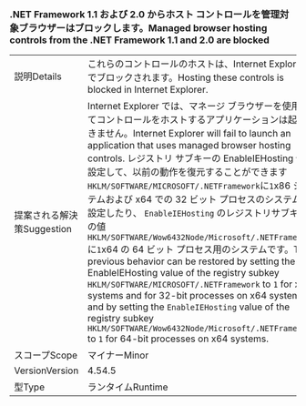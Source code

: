 ### <a name="managed-browser-hosting-controls-from-the-net-framework-11-and-20-are-blocked"></a><span data-ttu-id="f8bb7-101">.NET Framework 1.1 および 2.0 からホスト コントロールを管理対象ブラウザーはブロックします。</span><span class="sxs-lookup"><span data-stu-id="f8bb7-101">Managed browser hosting controls from the .NET Framework 1.1 and 2.0 are blocked</span></span>

|   |   |
|---|---|
|<span data-ttu-id="f8bb7-102">説明</span><span class="sxs-lookup"><span data-stu-id="f8bb7-102">Details</span></span>|<span data-ttu-id="f8bb7-103">これらのコントロールのホストは、Internet Explorer でブロックされます。</span><span class="sxs-lookup"><span data-stu-id="f8bb7-103">Hosting these controls is blocked in Internet Explorer.</span></span>|
|<span data-ttu-id="f8bb7-104">提案される解決策</span><span class="sxs-lookup"><span data-stu-id="f8bb7-104">Suggestion</span></span>|<span data-ttu-id="f8bb7-105">Internet Explorer では、マネージ ブラウザーを使用してコントロールをホストするアプリケーションは起動できません。</span><span class="sxs-lookup"><span data-stu-id="f8bb7-105">Internet Explorer will fail to launch an application that uses managed browser hosting controls.</span></span> <span data-ttu-id="f8bb7-106">レジストリ サブキーの EnableIEHosting 値を設定して、以前の動作を復元することができます<code>HKLM/SOFTWARE/MICROSOFT/.NETFramework</code>に<code>1</code>x86 システムおよび x64 での 32 ビット プロセスのシステムを設定したり、 <code>EnableIEHosting</code> のレジストリサブキーの値<code>HKLM/SOFTWARE/Wow6432Node/Microsoft/.NETFramework</code>に<code>1</code>x64 の 64 ビット プロセス用のシステムです。</span><span class="sxs-lookup"><span data-stu-id="f8bb7-106">The previous behavior can be restored by setting the EnableIEHosting value of the registry subkey <code>HKLM/SOFTWARE/MICROSOFT/.NETFramework</code> to <code>1</code> for x86 systems and for 32-bit processes on x64 systems, and by setting the <code>EnableIEHosting</code> value of the registry subkey <code>HKLM/SOFTWARE/Wow6432Node/Microsoft/.NETFramework</code> to <code>1</code> for 64-bit processes on x64 systems.</span></span>|
|<span data-ttu-id="f8bb7-107">スコープ</span><span class="sxs-lookup"><span data-stu-id="f8bb7-107">Scope</span></span>|<span data-ttu-id="f8bb7-108">マイナー</span><span class="sxs-lookup"><span data-stu-id="f8bb7-108">Minor</span></span>|
|<span data-ttu-id="f8bb7-109">Version</span><span class="sxs-lookup"><span data-stu-id="f8bb7-109">Version</span></span>|<span data-ttu-id="f8bb7-110">4.5</span><span class="sxs-lookup"><span data-stu-id="f8bb7-110">4.5</span></span>|
|<span data-ttu-id="f8bb7-111">型</span><span class="sxs-lookup"><span data-stu-id="f8bb7-111">Type</span></span>|<span data-ttu-id="f8bb7-112">ランタイム</span><span class="sxs-lookup"><span data-stu-id="f8bb7-112">Runtime</span></span>|

